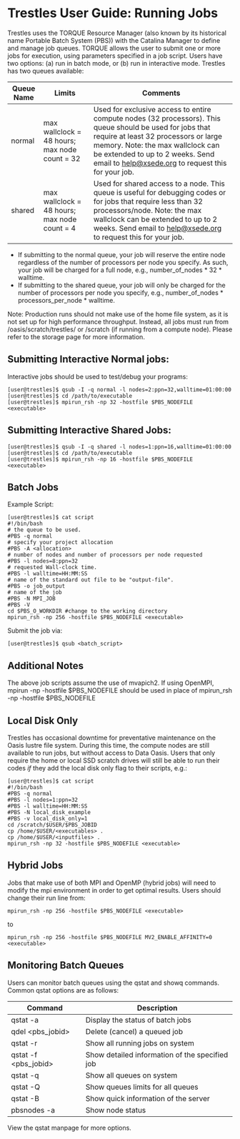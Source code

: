 Trestles User Guide: Running Jobs
=================================
Trestles uses the TORQUE Resource Manager (also known by its historical name Portable Batch System (PBS)) with the Catalina Manager to define and manage job queues. TORQUE allows the user to submit one or more jobs for execution, using parameters specified in a job script. Users have two options: (a) run in batch mode, or (b) run in interactive mode. Trestles has two queues available:

Queue Name  | Limits                                        | Comments
------------|-----------------------------------------------|------------
normal      | max wallclock = 48 hours; max node count = 32 | Used for exclusive access to entire compute nodes (32 processors). This queue should be used for jobs that require at least 32 processors or large memory. Note: the max wallclock can be extended to up to 2 weeks. Send email to help@xsede.org to request this for your job.
shared      | max wallclock = 48 hours; max node count = 4  | Used for shared access to a node. This queue is useful for debugging codes or for jobs that require less than 32 processors/node. Note: the max wallclock can be extended to up to 2 weeks. Send email to help@xsede.org to request this for your job.

* If submitting to the normal queue, your job will reserve the entire node regardless of the number of processors per node you specify. As such, your job will be charged for a full node, e.g., number_of_nodes * 32 * walltime.
* If submitting to the shared queue, your job will only be charged for the number of processors per node you specify, e.g., number_of_nodes * processors_per_node * walltime.

Note: Production runs should not make use of the home file system, as it is not set up for high performance throughput. Instead, all jobs must run from /oasis/scratch/trestles/<username> or /scratch (if running from a compute node). Please refer to the storage page for more information.

Submitting Interactive Normal jobs:
-----------------------------------
Interactive jobs should be used to test/debug your programs:

    [user@trestles]$ qsub -I -q normal -l nodes=2:ppn=32,walltime=01:00:00
    [user@trestles]$ cd /path/to/executable
    [user@trestles]$ mpirun_rsh -np 32 -hostfile $PBS_NODEFILE <executable>

Submitting Interactive Shared Jobs:
-----------------------------------
    [user@trestles]$ qsub -I -q shared -l nodes=1:ppn=16,walltime=01:00:00
    [user@trestles]$ cd /path/to/executable
    [user@trestles]$ mpirun_rsh -np 16 -hostfile $PBS_NODEFILE <executable>

Batch Jobs
----------
Example Script:

    [user@trestles]$ cat script
    #!/bin/bash
    # the queue to be used.
    #PBS -q normal
    # specify your project allocation
    #PBS -A <allocation>
    # number of nodes and number of processors per node requested
    #PBS -l nodes=8:ppn=32
    # requested Wall-clock time.
    #PBS -l walltime=HH:MM:SS
    # name of the standard out file to be "output-file".
    #PBS -o job_output
    # name of the job
    #PBS -N MPI_JOB
    #PBS -V
    cd $PBS_O_WORKDIR #change to the working directory
    mpirun_rsh -np 256 -hostfile $PBS_NODEFILE <executable>

Submit the job via:

    [user@trestles]$ qsub <batch_script>

Additional Notes
----------------
The above job scripts assume the use of mvapich2. If using OpenMPI, mpirun -np <procs> -hostfile $PBS_NODEFILE <executable> should be used in place of mpirun_rsh -np <procs> -hostfile $PBS_NODEFILE <executable>

Local Disk Only
---------------
Trestles has occasional downtime for preventative maintenance on the Oasis lustre file system. During this time, the compute nodes are still available to run jobs, but without access to Data Oasis. Users that only require the home or local SSD scratch drives will still be able to run their codes *if* they add the local disk only flag to their scripts, e.g.:

    [user@trestles]$ cat script
    #!/bin/bash
    #PBS -q normal
    #PBS -l nodes=1:ppn=32
    #PBS -l walltime=HH:MM:SS
    #PBS -N local_disk_example
    #PBS -v local_disk_only=1
    cd /scratch/$USER/$PBS_JOBID
    cp /home/$USER/<executables> .
    cp /home/$USER/<inputfiles> .
    mpirun_rsh -np 32 -hostfile $PBS_NODEFILE <executable>

Hybrid Jobs
-----------
Jobs that make use of both MPI and OpenMP (hybrid jobs) will need to modify the mpi environment in order to get optimal results. Users should change their run line from:

    mpirun_rsh -np 256 -hostfile $PBS_NODEFILE <executable>

to

    mpirun_rsh -np 256 -hostfile $PBS_NODEFILE MV2_ENABLE_AFFINITY=0 <executable>

Monitoring Batch Queues
-----------------------
Users can monitor batch queues using the qstat and showq commands. Common qstat options are as follows:

Command             | Description
--------------------|-----------------------------------------------
qstat -a            | Display the status of batch jobs
qdel <pbs_jobid>    | Delete (cancel) a queued job
qstat -r            | Show all running jobs on system
qstat -f <pbs_jobid>| Show detailed information of the specified job
qstat -q            | Show all queues on system
qstat -Q            | Show queues limits for all queues
qstat -B            | Show quick information of the server
pbsnodes -a         | Show node status

View the qstat manpage for more options.
